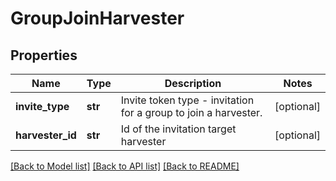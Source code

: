 # GroupJoinHarvester

## Properties
Name | Type | Description | Notes
------------ | ------------- | ------------- | -------------
**invite_type** | **str** | Invite token type - invitation for a group to join a harvester. | [optional] 
**harvester_id** | **str** | Id of the invitation target harvester | [optional] 

[[Back to Model list]](../README.md#documentation-for-models) [[Back to API list]](../README.md#documentation-for-api-endpoints) [[Back to README]](../README.md)

